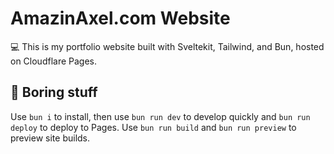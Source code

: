 # AmazinAxel.com Website

💻 This is my portfolio website built with Sveltekit, Tailwind, and Bun, hosted on Cloudflare Pages.

## 🥱 Boring stuff

Use `bun i` to install, then use `bun run dev` to develop quickly and `bun run deploy` to deploy to Pages. Use `bun run build` and `bun run preview` to preview site builds.
